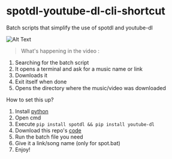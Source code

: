 # spotdl-youtube-dl-cli-shortcut
Batch scripts that simplify the use of spotdl and youtube-dl

![Alt Text](https://raw.githubusercontent.com/TyraVex/spotdl-youtube-dl-cli-shortcut/main/demo.gif)

> What's happening in the video :
1. Searching for the batch script
2. It opens a terminal and ask for a music name or link
3. Downloads it
4. Exit itself when done
5. Opens the directory where the music/video was downloaded

How to set this up?
1. Install <a href="https://www.python.org/downloads/">python</a>
2. Open cmd
3. Execute `pip install spotdl && pip install youtube-dl`
4. Download this repo's <a href="https://github.com/TyraVex/spotdl-youtube-dl-cli-shortcut/archive/refs/heads/main.zip">code</a>
5. Run the batch file you need
6. Give it a link/song name (only for spot.bat)
7. Enjoy!
